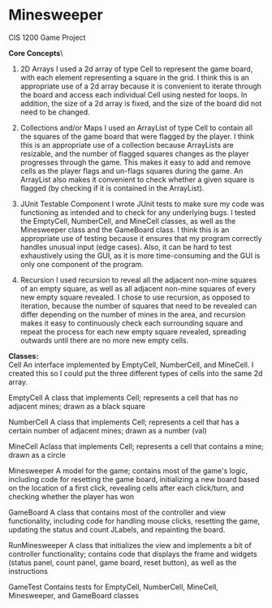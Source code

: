 # Minesweeper
CIS 1200 Game Project

**Core Concepts**\
  1. 2D Arrays
     I used a 2d array of type Cell to represent the game board, with each element representing a square in the grid. I think this is an
     appropriate use of a 2d array because it is convenient to iterate through the board and access each individual Cell using nested for
     loops. In addition, the size of a 2d array is fixed, and the size of the board did not need to be changed.

  3. Collections and/or Maps
     I used an ArrayList of type Cell to contain all the squares of the game board that were flagged by the player. I think this is an
     appropriate use of a collection because ArrayLists are resizable, and the number of flagged squares changes as the player progresses
     through the game. This makes it easy to add and remove cells as the player flags and un-flags squares during the game. An ArrayList
     also makes it convenient to check whether a given square is flagged (by checking if it is contained in the ArrayList).

  5. JUnit Testable Component
     I wrote JUnit tests to make sure my code was functioning as intended and to check for any underlying bugs. I tested the EmptyCell,
     NumberCell, and MineCell classes, as well as the Minesweeper class and the GameBoard class. I think this is an appropriate use of
     testing because it ensures that my program correctly handles unusual input (edge cases). Also, it can be hard to test exhaustively
     using the GUI, as it is more time-consuming and the GUI is only one component of the program.

  7. Recursion
     I used recursion to reveal all the adjacent non-mine squares of an empty square, as well as all adjacent non-mine squares of every new
     empty square revealed. I chose to use recursion, as opposed to iteration, because the number of squares that need to be revealed can
     differ depending on the number of mines in the area, and recursion makes it easy to continuously check each surrounding square and
     repeat the process for each new empty square revealed, spreading outwards until there are no more new empty cells.

**Classes:**\
Cell
An interface implemented by EmptyCell, NumberCell, and MineCell. I created this so I could put the three different types of cells into the 
same 2d array.

EmptyCell
A class that implements Cell; represents a cell that has no adjacent mines; drawn as a black square

NumberCell
A class that implements Cell; represents a cell that has a certain number of adjacent mines; drawn as a number (val)

MineCell
Aclass that implements Cell; represents a cell that contains a mine; drawn as a circle

Minesweeper
A model for the game; contains most of the game's logic, including code for resetting the game board, initializing a new board based on the 
location of a first click, revealing cells after each click/turn, and checking whether the player has won

GameBoard
A class that contains most of the controller and view functionality, including code for handling mouse clicks, resetting the game, updating the status and count JLabels, and repainting the board.

RunMinesweeper
A class that initializes the view and implements a bit of controller functionality; contains code that displays the frame and widgets (status panel, count panel, game board, reset button), as well as the instructions

GameTest
Contains tests for EmptyCell, NumberCell, MineCell, Minesweeper, and GameBoard classes
